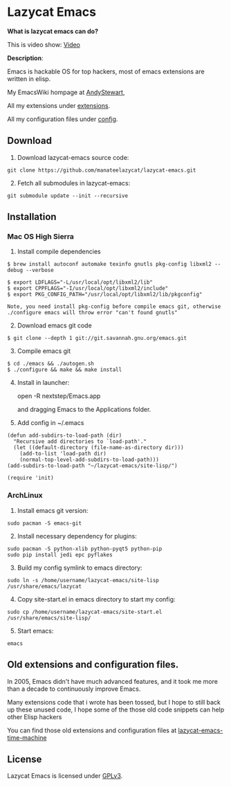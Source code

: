 # Lazycat Emacs

**What is lazycat emacs can do?**

This is video show: [Video](https://www.youtube.com/watch?v=ZA3uuflGtk8)

**Description**:

Emacs is hackable OS for top hackers, most of emacs extensions are written in elisp.

My EmacsWiki hompage at [AndyStewart](http://www.emacswiki.org/emacs/AndyStewart),

All my extensions under [extensions](https://github.com/manateelazycat/lazycat-emacs/tree/master/site-lisp/extensions).

All my configuration files under [config](https://github.com/manateelazycat/lazycat-emacs/tree/master/site-lisp/extensions).

## Download
1. Download lazycat-emacs source code:
```
git clone https://github.com/manateelazycat/lazycat-emacs.git
```

2. Fetch all submodules in lazycat-emacs:
```
git submodule update --init --recursive
```

## Installation

### Mac OS High Sierra

1. Install compile dependencies
```
$ brew install autoconf automake texinfo gnutls pkg-config libxml2 --debug --verbose

$ export LDFLAGS="-L/usr/local/opt/libxml2/lib"
$ export CPPFLAGS="-I/usr/local/opt/libxml2/include"
$ export PKG_CONFIG_PATH="/usr/local/opt/libxml2/lib/pkgconfig"
```
    Note, you need install pkg-config before compile emacs git, otherwise ./configure emacs will throw error "can't found gnutls"

2. Download emacs git code
```
$ git clone --depth 1 git://git.savannah.gnu.org/emacs.git
```

3. Compile emacs git
```
$ cd ./emacs && ./autogen.sh
$ ./configure && make && make install
```

4. Install in launcher:

    open -R nextstep/Emacs.app

    and dragging Emacs to the Applications folder.

5. Add config in ~/.emacs
```Elisp
(defun add-subdirs-to-load-path (dir)
  "Recursive add directories to `load-path'."
  (let ((default-directory (file-name-as-directory dir)))
    (add-to-list 'load-path dir)
    (normal-top-level-add-subdirs-to-load-path)))
(add-subdirs-to-load-path "~/lazycat-emacs/site-lisp/")

(require 'init)
```

### ArchLinux
1. Install emacs git version:
```
sudo pacman -S emacs-git
```

2. Install necessary dependency for plugins:
```
sudo pacman -S python-xlib python-pyqt5 python-pip
sudo pip install jedi epc pyflakes
```

3. Build my config symlink to emacs directory:
```
sudo ln -s /home/username/lazycat-emacs/site-lisp /usr/share/emacs/lazycat
```

4. Copy site-start.el in emacs directory to start my config:
```
sudo cp /home/username/lazycat-emacs/site-start.el /usr/share/emacs/site-lisp/
```

5. Start emacs:
```
emacs
```

## Old extensions and configuration files.
In 2005, Emacs didn't have much advanced features, and it took me more than a decade to continuously improve Emacs.

Many extensions code that i wrote has been tossed, but I hope to still back up these unused code,
I hope some of the those old code snippets can help other Elisp hackers

You can find those old extensions and configuration files at [lazycat-emacs-time-machine](https://github.com/manateelazycat/lazycat-emacs-time-machine)

## License

Lazycat Emacs is licensed under [GPLv3](LICENSE).
